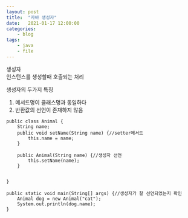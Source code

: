 ```yaml
---
layout: post
title:	"자바 생성자"
date:	2021-01-17 12:00:00
categories:
    - blog
tags:
    - java
    - file
---
```

생성자   
인스턴스를 생성할때 호출되는 처리   

생성자의 두가지 특징   
1. 메서드명이 클래스명과 동일하다
2. 반환값의 선언이 존재하지 않음
```
public class Animal {
    String name;
    public void setName(String name) {//setter메서드
        this.name = name;
    }

    public Animal(String name) {//생성자 선언
        this.setName(name);
    } 

    
}
```

```
public static void main(String[] args) {//생성자가 잘 선언되었는지 확인
    Animal dog = new Animal("cat"); 
    System.out.println(dog.name);
}
```
